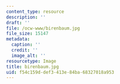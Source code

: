 ```yaml
---
content_type: resource
description: ''
draft: ''
file: /ocw-www/birenbaum.jpg
file_size: 15147
metadata:
  caption: ''
  credit: ''
  image_alt: ''
resourcetype: Image
title: birenbaum.jpg
uid: f54c159d-def3-413e-84ba-68327018a953
---
```

